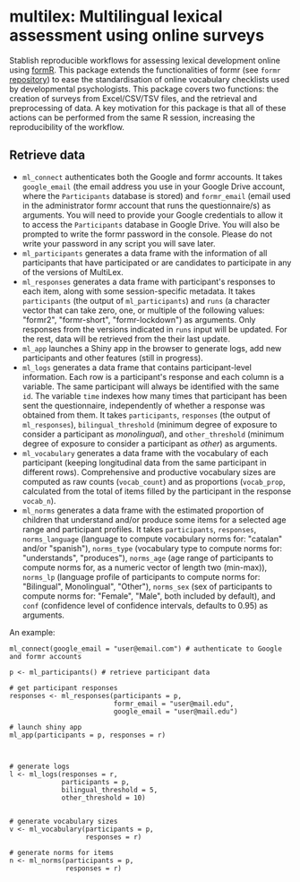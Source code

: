 # multilex: **Multi**lingual **lex**ical assessment using online surveys

Stablish reproducible workflows for assessing lexical development online using [formR](https://formr.org/). This package extends the functionalities of formr (see `formr` [repository](https://github.com/rubenarslan/formr)) to ease the standardisation of online vocabulary checklists used by developmental psychologists. This package covers two functions: the creation of surveys from Excel/CSV/TSV files, and the retrieval and preprocessing of data. A key motivation for this package is that all of these actions can be performed from the same R session, increasing the reproducibility of the workflow.

## Retrieve data

* `ml_connect` authenticates both the Google and formr accounts. It takes `google_email` (the email address you use in your Google Drive account, where the `Participants` database is stored) and `formr_email` (email used in the administrator formr account that runs the questionnaire/s) as arguments. You will need to provide your Google credentials to allow it to access the `Participants` database in Google Drive. You will also be prompted to write the formr password in the console. Please do not write your password in any script you will save later.
* `ml_participants` generates a data frame with the information of all participants that have participated or are candidates to participate in any of the versions of MultiLex. 
* `ml_responses` generates a data frame with participant's responses to each item, along with some session-specific metadata. It takes `participants` (the output of `ml_participants`) and `runs` (a character vector that can take zero, one, or multiple of the following values: "formr2", "formr-short", "formr-lockdown") as arguments. Only responses from the versions indicated in `runs` input will be updated. For the rest, data will be retrieved from the their last update.
* `ml_app` launches a Shiny app in the browser to generate logs, add new participants and other features (still in progress).
* `ml_logs` generates a data frame that contains participant-level information. Each row is a participant's response and each column is a variable. The same participant will always be identified with the same `id`. The variable `time` indexes how many times that participant has been sent the questionnaire, independently of whether a response was obtained from them. It takes `participants`, `responses` (the output of `ml_responses`), `bilingual_threshold` (minimum degree of exposure to consider a participant as *monolingual*), and `other_threshold` (minimum degree of exposure to consider a participant as *other*) as arguments.
* `ml_vocabulary` generates a data frame with the vocabulary of each participant (keeping longitudinal data from the same participant in different rows). Comprehensive and productive vocabulary sizes are computed as raw counts (`vocab_count`) and as proportions (`vocab_prop`, calculated from the total of items filled by the participant in the response `vocab_n`).
* `ml_norms` generates a data frame with the estimated proportion of children that understand and/or produce some items for a selected age range and participant profiles. It takes `participants`, `responses`, `norms_language` (language to compute vocabulary norms for: "catalan" and/or "spanish"), `norms_type` (vocabulary type to compute norms for: "understands", "produces"), `norms_age` (age range of participants to compute norms for, as a numeric vector of length two (min-max)), `norms_lp` (language profile of participants to compute norms for: "Bilingual", Monolingual", "Other"), `norms_sex` (sex of participants to compute norms for: "Female", "Male", both included by default), and `conf` (confidence level of confidence intervals, defaults to 0.95) as arguments.


An example:

```
ml_connect(google_email = "user@email.com") # authenticate to Google and formr accounts

p <- ml_participants() # retrieve participant data

# get participant responses
responses <- ml_responses(participants = p,
                          formr_email = "user@mail.edu",
                          google_email = "user@mail.edu")
            
# launch shiny app              
ml_app(participants = p, responses = r)



# generate logs
l <- ml_logs(responses = r,
             participants = p,
             bilingual_threshold = 5,
             other_threshold = 10)


# generate vocabulary sizes
v <- ml_vocabulary(participants = p,
                   responses = r)
                            
# generate norms for items
n <- ml_norms(participants = p,
              responses = r)

```
